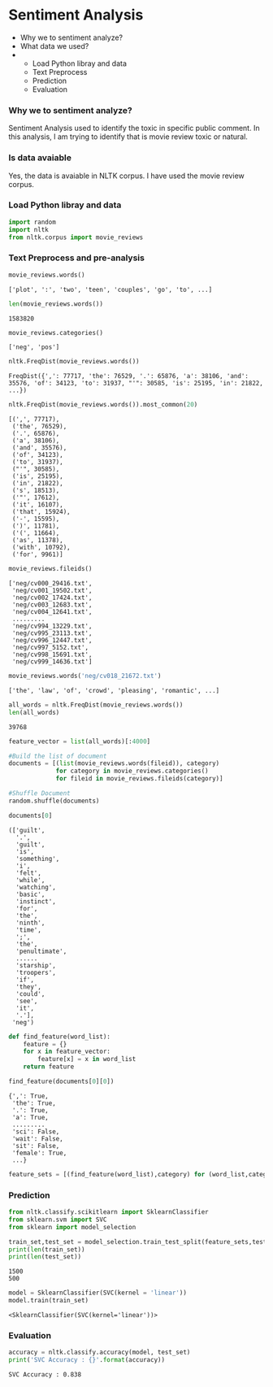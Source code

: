 <h1>Sentiment Analysis</h1>
<ul>
    <li><a href="#1" style="text-decoration: none;">Why we to sentiment analyze?</a></li>
    <li><a href="#2" style="text-decoration: none;">What data we used?</a></li>
    <li>
        <ul>
            <li><a href="#3" style="text-decoration: none;">Load Python libray and data</a></li>
            <li><a href="#6" style="text-decoration: none;">Text Preprocess</a></li>
            <li><a href="#8" style="text-decoration: none;">Prediction</a></li>
            <li><a href="#9" style="text-decoration: none;">Evaluation</a></li>
        </ul>
    </li>
</ul>

<h3 id='1'>Why we to sentiment analyze?</h3>
<p>Sentiment Analysis used to identify the toxic in specific public comment. In this analysis, I am trying to identify that is movie review toxic or natural.</p>

<h3 id='2'>Is data avaiable</h3>
<p>Yes, the data is avaiable in NLTK corpus. I have used the movie review corpus.</p>

<h3 id='3'>Load Python libray and data</h3>


```python
import random
import nltk
from nltk.corpus import movie_reviews
```

<h3 id='6'>Text Preprocess and pre-analysis</h3>


```python
movie_reviews.words()
```




    ['plot', ':', 'two', 'teen', 'couples', 'go', 'to', ...]




```python
len(movie_reviews.words())
```




    1583820




```python
movie_reviews.categories()
```




    ['neg', 'pos']




```python
nltk.FreqDist(movie_reviews.words())
```




    FreqDist({',': 77717, 'the': 76529, '.': 65876, 'a': 38106, 'and': 35576, 'of': 34123, 'to': 31937, "'": 30585, 'is': 25195, 'in': 21822, ...})




```python
nltk.FreqDist(movie_reviews.words()).most_common(20)
```




    [(',', 77717),
     ('the', 76529),
     ('.', 65876),
     ('a', 38106),
     ('and', 35576),
     ('of', 34123),
     ('to', 31937),
     ("'", 30585),
     ('is', 25195),
     ('in', 21822),
     ('s', 18513),
     ('"', 17612),
     ('it', 16107),
     ('that', 15924),
     ('-', 15595),
     (')', 11781),
     ('(', 11664),
     ('as', 11378),
     ('with', 10792),
     ('for', 9961)]




```python
movie_reviews.fileids()
```




    ['neg/cv000_29416.txt',
     'neg/cv001_19502.txt',
     'neg/cv002_17424.txt',
     'neg/cv003_12683.txt',
     'neg/cv004_12641.txt',
     .........
     'neg/cv994_13229.txt',
     'neg/cv995_23113.txt',
     'neg/cv996_12447.txt',
     'neg/cv997_5152.txt',
     'neg/cv998_15691.txt',
     'neg/cv999_14636.txt']




```python
movie_reviews.words('neg/cv018_21672.txt')
```




    ['the', 'law', 'of', 'crowd', 'pleasing', 'romantic', ...]




```python
all_words = nltk.FreqDist(movie_reviews.words())
len(all_words)
```




    39768




```python
feature_vector = list(all_words)[:4000]
```


```python
#Build the list of document
documents = [(list(movie_reviews.words(fileid)), category)
             for category in movie_reviews.categories() 
             for fileid in movie_reviews.fileids(category)]

#Shuffle Document
random.shuffle(documents)
```


```python
documents[0]
```




    (['guilt',
      '.',
      'guilt',
      'is',
      'something',
      'i',
      'felt',
      'while',
      'watching',
      'basic',
      'instinct',
      'for',
      'the',
      'ninth',
      'time',
      ';',
      'the',
      'penultimate',
      ......
      'starship',
      'troopers',
      'if',
      'they',
      'could',
      'see',
      'it',
      '.'],
     'neg')




```python
def find_feature(word_list):
    feature = {}
    for x in feature_vector:
        feature[x] = x in word_list
    return feature
```


```python
find_feature(documents[0][0])
```




    {',': True,
     'the': True,
     '.': True,
     'a': True,
     .........
     'sci': False,
     'wait': False,
     'sit': False,
     'female': True,
     ...}




```python
feature_sets = [(find_feature(word_list),category) for (word_list,category) in documents]
```

<h3 id='8'>Prediction</h3>


```python
from nltk.classify.scikitlearn import SklearnClassifier
from sklearn.svm import SVC
from sklearn import model_selection
```


```python
train_set,test_set = model_selection.train_test_split(feature_sets,test_size = 0.25)
print(len(train_set))
print(len(test_set))
```

    1500
    500
    


```python
model = SklearnClassifier(SVC(kernel = 'linear'))
model.train(train_set)
```




    <SklearnClassifier(SVC(kernel='linear'))>



<h3 id='9'>Evaluation</h3>


```python
accuracy = nltk.classify.accuracy(model, test_set)
print('SVC Accuracy : {}'.format(accuracy))
```

    SVC Accuracy : 0.838
    


```python

```
